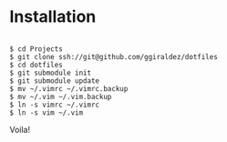 # Installation

<code>
$ cd Projects
$ git clone ssh://git@github.com/ggiraldez/dotfiles
$ cd dotfiles
$ git submodule init
$ git submodule update
$ mv ~/.vimrc ~/.vimrc.backup
$ mv ~/.vim ~/.vim.backup
$ ln -s vimrc ~/.vimrc
$ ln -s vim ~/.vim
</code>

Voila!

